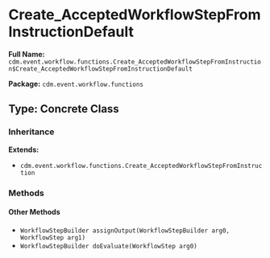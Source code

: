 # Create_AcceptedWorkflowStepFromInstructionDefault

**Full Name:** `cdm.event.workflow.functions.Create_AcceptedWorkflowStepFromInstruction$Create_AcceptedWorkflowStepFromInstructionDefault`

**Package:** `cdm.event.workflow.functions`

## Type: Concrete Class

### Inheritance

**Extends:**
- `cdm.event.workflow.functions.Create_AcceptedWorkflowStepFromInstruction`

### Methods

#### Other Methods

- `WorkflowStepBuilder assignOutput(WorkflowStepBuilder arg0, WorkflowStep arg1)`
- `WorkflowStepBuilder doEvaluate(WorkflowStep arg0)`

